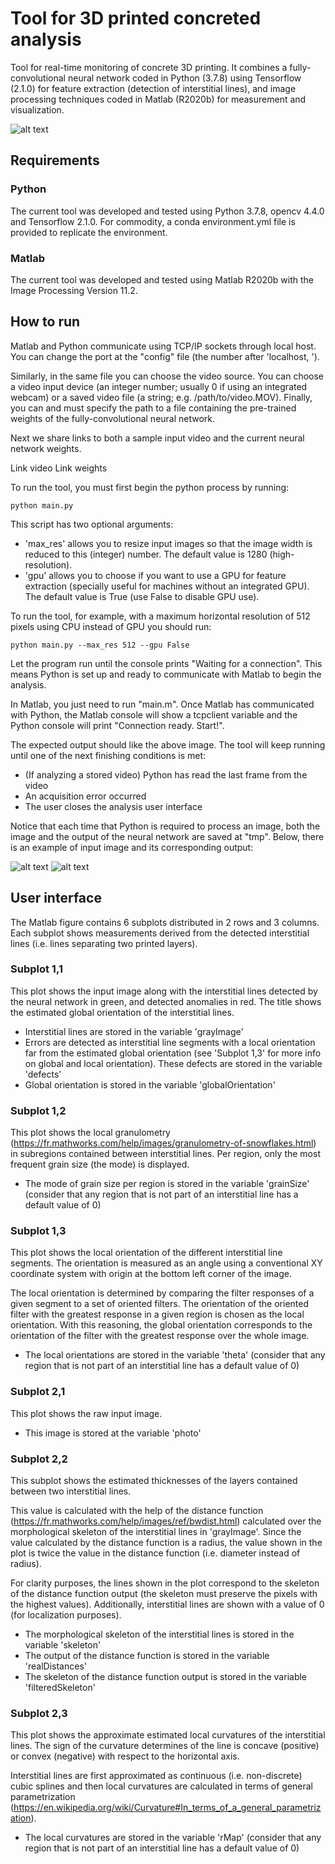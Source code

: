 # Tool for 3D printed concreted analysis
Tool for real-time monitoring of concrete 3D printing. It combines a fully-convolutional neural network coded in Python (3.7.8) using Tensorflow (2.1.0) for feature extraction (detection of interstitial lines), and image processing techniques coded in Matlab (R2020b) for measurement and visualization.

![alt text](https://github.com/Sutadasuto/concrete_analysis/blob/main/output_example.png?raw=true)

## Requirements

### Python
The current tool was developed and tested using Python 3.7.8, opencv 4.4.0 and Tensorflow 2.1.0. For commodity, a conda environment.yml file is provided to replicate the environment.

### Matlab
The current tool was developed and tested using Matlab R2020b with the Image Processing Version 11.2.

## How to run

Matlab and Python communicate using TCP/IP sockets through local host. You can change the port at the "config" file (the number after 'localhost, ').

Similarly, in the same file you can choose the video source. You can choose a video input device (an integer number; usually 0 if using an integrated webcam) or a saved video file (a string; e.g. /path/to/video.MOV). Finally, you can and must specify the path to a file containing the pre-trained weights of the fully-convolutional neural network.

Next we share links to both a sample input video and the current neural network weights.

Link video
Link weights

To run the tool, you must first begin the python process by running:
```
python main.py
```

This script has two optional arguments: 
* 'max_res' allows you to resize input images so that the image width is reduced to this (integer) number. The default value is 1280 (high-resolution).
* 'gpu' allows you to choose if you want to use a GPU for feature extraction (specially useful for machines without an integrated GPU). The default value is True (use False to disable GPU use).

To run the tool, for example, with a maximum horizontal resolution of 512 pixels using CPU instead of GPU you should run:
```
python main.py --max_res 512 --gpu False
```

Let the program run until the console prints "Waiting for a connection". This means Python is set up and ready to communicate with Matlab to begin the analysis.

In Matlab, you just need to run "main.m". Once Matlab has communicated with Python, the Matlab console will show a tcpclient variable and the Python console will print "Connection ready. Start!".

The expected output should like the above image. The tool will keep running until one of the next finishing conditions is met:

* (If analyzing a stored video) Python has read the last frame from the video
* An acquisition error occurred
* The user closes the analysis user interface

Notice that each time that Python is required to process an image, both the image and the output of the neural network are saved at "tmp". Below, there is an example of input image and its corresponding output:

![alt text](https://github.com/Sutadasuto/concrete_analysis/blob/main/tmp/img.jpg?raw=true)
![alt text](https://github.com/Sutadasuto/concrete_analysis/blob/main/tmp/img_gt.png?raw=true)

## User interface

The Matlab figure contains 6 subplots distributed in 2 rows and 3 columns. Each subplot shows measurements derived from the detected interstitial lines (i.e. lines separating two printed layers).

### Subplot 1,1
This plot shows the input image along with the interstitial lines detected by the neural network in green, and detected anomalies in red. The title shows the estimated global orientation of the interstitial lines.
* Interstitial lines are stored in the variable 'grayImage'
* Errors are detected as interstitial line segments with a local orientation far from the estimated global orientation (see 'Subplot 1,3' for more info on global and local orientation). These defects are stored in the variable 'defects' 
* Global orientation is stored in the variable 'globalOrientation'

### Subplot 1,2
This plot shows the local granulometry (https://fr.mathworks.com/help/images/granulometry-of-snowflakes.html) in subregions contained between interstitial lines. Per region, only the most frequent grain size (the mode) is displayed.
* The mode of grain size per region is stored in the variable 'grainSize' (consider that any region that is not part of an interstitial line has a default value of 0)

### Subplot 1,3
This plot shows the local orientation of the different interstitial line segments. The orientation is measured as an angle using a conventional XY coordinate system with origin at the bottom left corner of the image.

The local orientation is determined by comparing the filter responses of a given segment to a set of oriented filters. The orientation of the oriented filter with the greatest response in a given region is chosen as the local orientation. With this reasoning, the global orientation corresponds to the orientation of the filter with the greatest response over the whole image.
* The local orientations are stored in the variable 'theta' (consider that any region that is not part of an interstitial line has a default value of 0)

### Subplot 2,1
This plot shows the raw input image.
* This image is stored at the variable 'photo'

### Subplot 2,2
This subplot shows the estimated thicknesses of the layers contained between two interstitial lines.

This value is calculated with the help of the distance function (https://fr.mathworks.com/help/images/ref/bwdist.html) calculated over the morphological skeleton of the interstitial lines in 'grayImage'. Since the value calculated by the distance function is a radius, the value shown in the plot is twice the value in the distance function (i.e. diameter instead of radius).

For clarity purposes, the lines shown in the plot correspond to the skeleton of the distance function output (the skeleton must preserve the pixels with the highest values). 
Additionally, interstitial lines are shown with a value of 0 (for localization purposes).

* The morphological skeleton of the interstitial lines is stored in the variable 'skeleton'
* The output of the distance function is stored in the variable 'realDistances'
* The skeleton of the distance function output is stored in the variable 'filteredSkeleton'

### Subplot 2,3
This plot shows the approximate estimated local curvatures of the interstitial lines. The sign of the curvature determines of the line is concave (positive) or convex (negative) with respect to the horizontal axis.

Interstitial lines are first approximated as continuous (i.e. non-discrete) cubic splines and then local curvatures are calculated in terms of general parametrization (https://en.wikipedia.org/wiki/Curvature#In_terms_of_a_general_parametrization).
* The local curvatures are stored in the variable 'rMap' (consider that any region that is not part of an interstitial line has a default value of 0)